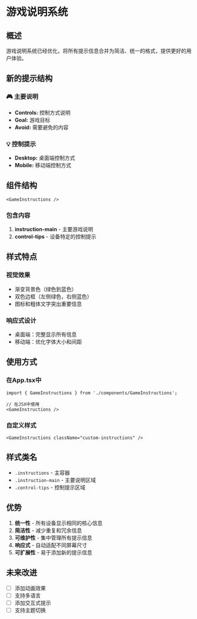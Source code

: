 # 游戏说明系统

## 概述

游戏说明系统已经优化，将所有提示信息合并为简洁、统一的格式，提供更好的用户体验。

## 新的提示结构

### 🎮 主要说明
- **Controls:** 控制方式说明
- **Goal:** 游戏目标
- **Avoid:** 需要避免的内容

### 💡 控制提示
- **Desktop:** 桌面端控制方式
- **Mobile:** 移动端控制方式

## 组件结构

```tsx
<GameInstructions />
```

### 包含内容
1. **instruction-main** - 主要游戏说明
2. **control-tips** - 设备特定的控制提示

## 样式特点

### 视觉效果
- 渐变背景色（绿色到蓝色）
- 双色边框（左侧绿色，右侧蓝色）
- 图标和粗体文字突出重要信息

### 响应式设计
- 桌面端：完整显示所有信息
- 移动端：优化字体大小和间距

## 使用方式

### 在App.tsx中
```tsx
import { GameInstructions } from './components/GameInstructions';

// 在JSX中使用
<GameInstructions />
```

### 自定义样式
```tsx
<GameInstructions className="custom-instructions" />
```

## 样式类名

- `.instructions` - 主容器
- `.instruction-main` - 主要说明区域
- `.control-tips` - 控制提示区域

## 优势

1. **统一性** - 所有设备显示相同的核心信息
2. **简洁性** - 减少重复和冗余信息
3. **可维护性** - 集中管理所有提示信息
4. **响应式** - 自动适配不同屏幕尺寸
5. **可扩展性** - 易于添加新的提示信息

## 未来改进

- [ ] 添加动画效果
- [ ] 支持多语言
- [ ] 添加交互式提示
- [ ] 支持主题切换 